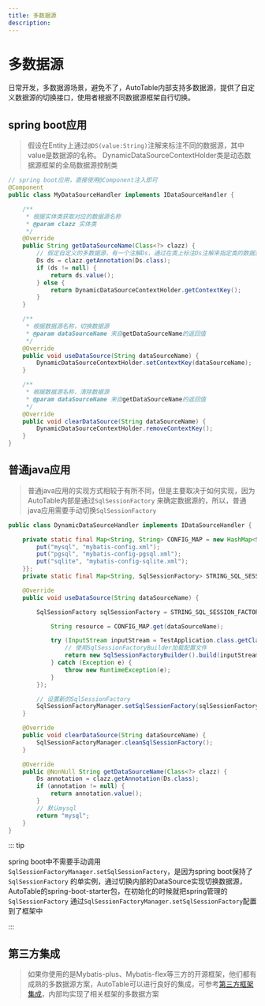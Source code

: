 ```yaml
---
title: 多数据源
description:
---
```


# 多数据源

日常开发，多数据源场景，避免不了，AutoTable内部支持多数据源，提供了自定义数据源的切换接口，使用者根据不同数据源框架自行切换。

## spring boot应用

> 假设在Entity上通过`@DS(value:String)`注解来标注不同的数据源，其中value是数据源的名称。
> DynamicDataSourceContextHolder类是动态数据源框架的全局数据源控制类

```java
// spring boot应用，直接使用@Component注入即可
@Component
public class MyDataSourceHandler implements IDataSourceHandler {

    /**
     * 根据实体类获取对应的数据源名称
     * @param clazz 实体类
     */
    @Override
    public String getDataSourceName(Class<?> clazz) {
        // 假定自定义的多数据源，有一个注解Ds，通过在类上标注Ds注解来指定类的数据源。*其他方式大同小异，此处仅举例说明。
        Ds ds = clazz.getAnnotation(Ds.class);
        if (ds != null) {
            return ds.value();
        } else {
            return DynamicDataSourceContextHolder.getContextKey();
        }
    }

    /**
     * 根据数据源名称，切换数据源
     * @param dataSourceName 来自getDataSourceName的返回值
     */
    @Override
    public void useDataSource(String dataSourceName) {
        DynamicDataSourceContextHolder.setContextKey(dataSourceName);
    }

    /**
     * 根据数据源名称，清除数据源
     * @param dataSourceName 来自getDataSourceName的返回值
     */
    @Override
    public void clearDataSource(String dataSourceName) {
        DynamicDataSourceContextHolder.removeContextKey();
    }
}
```

## 普通java应用

> 普通java应用的实现方式相较于有所不同，但是主要取决于如何实现，因为AutoTable内部是通过`SqlSessionFactory`
> 来确定数据源的，所以，普通java应用需要手动切换`SqlSessionFactory`

```java
public class DynamicDataSourceHandler implements IDataSourceHandler {

    private static final Map<String, String> CONFIG_MAP = new HashMap<String, String>() {{
        put("mysql", "mybatis-config.xml");
        put("pgsql", "mybatis-config-pgsql.xml");
        put("sqlite", "mybatis-config-sqlite.xml");
    }};
    private static final Map<String, SqlSessionFactory> STRING_SQL_SESSION_FACTORY_MAP = new HashMap<>();

    @Override
    public void useDataSource(String dataSourceName) {

        SqlSessionFactory sqlSessionFactory = STRING_SQL_SESSION_FACTORY_MAP.computeIfAbsent(dataSourceName, $ -> {

            String resource = CONFIG_MAP.get(dataSourceName);

            try (InputStream inputStream = TestApplication.class.getClassLoader().getResourceAsStream(resource)) {
                // 使用SqlSessionFactoryBuilder加载配置文件
                return new SqlSessionFactoryBuilder().build(inputStream);
            } catch (Exception e) {
                throw new RuntimeException(e);
            }
        });

        // 设置新的SqlSessionFactory
        SqlSessionFactoryManager.setSqlSessionFactory(sqlSessionFactory);
    }

    @Override
    public void clearDataSource(String dataSourceName) {
        SqlSessionFactoryManager.cleanSqlSessionFactory();
    }

    @Override
    public @NonNull String getDataSourceName(Class<?> clazz) {
        Ds annotation = clazz.getAnnotation(Ds.class);
        if (annotation != null) {
            return annotation.value();
        }
        // 默认mysql
        return "mysql";
    }
}
```

::: tip

spring boot中不需要手动调用`SqlSessionFactoryManager.setSqlSessionFactory`，是因为spring boot保持了`SqlSessionFactory`
的单实例，通过切换内部的DataSource实现切换数据源，AutoTable的spring-boot-starter包，在初始化的时候就把spring管理的`SqlSessionFactory`
通过`SqlSessionFactoryManager.setSqlSessionFactory`配置到了框架中

:::

## 第三方集成

> 如果你使用的是Mybatis-plus、Mybatis-flex等三方的开源框架，他们都有成熟的多数据源方案，AutoTable可以进行良好的集成，可参考[第三方框架集成](/第三方框架集成/MybatisPlus.html)，内部均实现了相关框架的多数据方案
